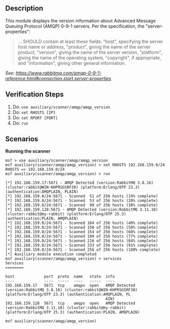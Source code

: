 ## Description

This module displays the version information about Advanced Message Queuing Protocol (AMQP) 0-9-1 servers. Per the
specification, the "server-properties":

> ... SHOULD contain at least these fields: "host", specifying the server host name or address, "product", giving the
> name of the server product, "version", giving the name of the server version, "platform", giving the name of the
> operating system, "copyright", if appropriate, and "information", giving other general information.

*See: https://www.rabbitmq.com/amqp-0-9-1-reference.html#connection.start.server-properties*

## Verification Steps

1. Do: `use auxiliary/scanner/amqp/amqp_version`
2. Do: `set RHOSTS [IP]`
3. Do: `set RPORT [PORT]`
4. Do: `run`

## Scenarios

**Running the scanner**

```
msf > use auxiliary/scanner/amqp/amqp_version
msf auxiliary(scanner/amqp/amqp_version) > set RHOSTS 192.168.159.0/24
RHOSTS => 192.168.159.0/24
msf auxiliary(scanner/amqp/amqp_version) > run

[*] 192.168.159.17:5671 - AMQP Detected (version:RabbitMQ 3.8.16) (cluster:rabbit@WIN-KHPRSGSRF30) (platform:Erlang/OTP 23.3) (authentication:AMQPLAIN, PLAIN)
[*] 192.168.159.0/24:5671 - Scanned  51 of 256 hosts (19% complete)
[*] 192.168.159.0/24:5671 - Scanned  53 of 256 hosts (20% complete)
[*] 192.168.159.0/24:5671 - Scanned  98 of 256 hosts (38% complete)
[*] 192.168.159.128:5671 - AMQP Detected (version:RabbitMQ 3.11.10) (cluster:rabbit@my-rabbit) (platform:Erlang/OTP 25.3) (authentication:PLAIN, AMQPLAIN)
[*] 192.168.159.0/24:5671 - Scanned 104 of 256 hosts (40% complete)
[*] 192.168.159.0/24:5671 - Scanned 150 of 256 hosts (58% complete)
[*] 192.168.159.0/24:5671 - Scanned 154 of 256 hosts (60% complete)
[*] 192.168.159.0/24:5671 - Scanned 199 of 256 hosts (77% complete)
[*] 192.168.159.0/24:5671 - Scanned 216 of 256 hosts (84% complete)
[*] 192.168.159.0/24:5671 - Scanned 233 of 256 hosts (91% complete)
[*] 192.168.159.0/24:5671 - Scanned 256 of 256 hosts (100% complete)
[*] Auxiliary module execution completed
msf auxiliary(scanner/amqp/amqp_version) > services 
Services
========

host             port  proto  name   state  info
----             ----  -----  ----   -----  ----
192.168.159.17   5671  tcp    amqps  open   AMQP Detected (version:RabbitMQ 3.8.16) (cluster:rabbit@WIN-KHPRSGSRF30) (platform:Erlang/OTP 23.3) (authentication:AMQPLAIN, PL
                                            AIN)
192.168.159.128  5671  tcp    amqps  open   AMQP Detected (version:RabbitMQ 3.11.10) (cluster:rabbit@my-rabbit) (platform:Erlang/OTP 25.3) (authentication:PLAIN, AMQPLAIN)

msf auxiliary(scanner/amqp/amqp_version) 
```

[1]: https://www.rabbitmq.com/amqp-0-9-1-reference.html#connection.start.server-properties
